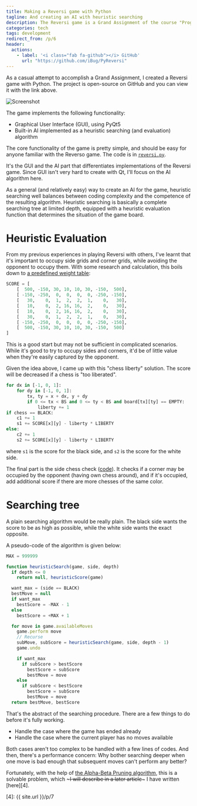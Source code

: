 ```yaml
---
title: Making a Reversi game with Python
tagline: And creating an AI with heuristic searching
description: The Reversi game is a Grand Assignment of the course "Program Design II". I'm giving it an attempt because the process of creating such a game would be interesting.
categories: tech
tags: development
redirect_from: /p/6
header:
  actions:
    - label: '<i class="fab fa-github"></i> GitHub'
      url: "https://github.com/iBug/PyReversi"
---
```


As a casual attempt to accomplish a Grand Assignment, I created a Reversi game with Python. The project is open-source on GitHub and you can view it with the link above.

![Screenshot](https://user-images.githubusercontent.com/7273074/39672148-558d8104-5157-11e8-9a48-040459eb8d89.png)

The game implements the following functionality:

- Graphical User Interface (GUI), using PyQt5
- Built-in AI implemented as a heuristic searching (and evaluation) algorithm

The core functionality of the game is pretty simple, and should be easy for anyone familiar with the Reverso game. The code is in [`reversi.py`](https://github.com/iBug/PyReversi/blob/master/reversi.py).

It's the GUI and the AI part that differentiates implementations of the Reversi game. Since GUI isn't very hard to create with Qt, I'll focus on the AI algorithm here.

As a general (and relatively easy) way to create an AI for the game, heuristic searching well balances between coding complexity and the competence of the resulting algorithm. Heuristic searching is basically a complete searching tree at limited depth, equipped with a heuristic evaluation function that determines the situation of the game board.

# Heuristic Evaluation

From my previous experiences in playing Reversi with others, I've learnt that it's important to occupy side grids and corner grids, while avoiding the opponent to occupy them. With some research and calculation, this boils down to [a predefined weight table][1]:

```python
SCORE = [
    [  500, -150, 30, 10, 10, 30, -150,  500],
    [ -150, -250,  0,  0,  0,  0, -250, -150],
    [   30,    0,  1,  2,  2,  1,    0,   30],
    [   10,    0,  2, 16, 16,  2,    0,   30],
    [   10,    0,  2, 16, 16,  2,    0,   30],
    [   30,    0,  1,  2,  2,  1,    0,   30],
    [ -150, -250,  0,  0,  0,  0, -250, -150],
    [  500, -150, 30, 10, 10, 30, -150,  500]
]
```

This is a good start but may not be sufficient in complicated scenarios. While it's good to try to occupy sides and corners, it'd be of little value when they're easily captured by the opponent.

Given the idea above, I came up with this "chess liberty" solution. The score will be decreased if a chess is "too liberated".

```python
for dx in [-1, 0, 1]:
    for dy in [-1, 0, 1]:
        tx, ty = x + dx, y + dy
        if 0 <= tx < BS and 0 <= ty < BS and board[tx][ty] == EMPTY:
            liberty += 1
if chess == BLACK:
    c1 += 1
    s1 += SCORE[x][y] - liberty * LIBERTY
else:
    c2 += 1
    s2 += SCORE[x][y] - liberty * LIBERTY
```

where `s1` is the score for the black side, and `s2` is the score for the white side.

The final part is the side chess check ([code][2]). It checks if a corner may be occupied by the opponent (having own chess around), and if it's occupied, add additional score if there are more chesses of the same color.

# Searching tree

A plain searching algorithm would be really plain. The black side wants the score to be as high as possible, while the white side wants the exact opposite.

A pseudo-code of the algorithm is given below:

```javascript
MAX = 999999

function heuristicSearch(game, side, depth)
  if depth <= 0
    return null, heuristicScore(game)

  want_max = (side == BLACK)
  bestMove = null
  if want_max
    bestScore = -MAX - 1
  else
    bestScore = +MAX + 1

  for move in game.availableMoves
    game.perform move
    // Recurse
    subMove, subScore = heuristicSearch(game, side, depth - 1)
    game.undo

    if want_max
      if subScore > bestScore
        bestScore = subScore
        bestMove = move
    else
      if subScore < bestScore
        bestScore = subScore
        bestMove = move
  return bestMove, bestScore
```

That's the abstract of the searching procedure. There are a few things to do before it's fully working.

- Handle the case where the game has ended already
- Handle the case where the current player has no moves available

Both cases aren't too complex to be handled with a few lines of codes. And then, there's a performance concern: Why bother searching deeper when one move is bad enough that subsequent moves can't perform any better?

Fortunately, with the help of [the Alpha-Beta Pruning algorithm][3], this is a solvable problem, which ~~~I will describe in a later article~~~ I have written [here][4].


  [1]: https://github.com/iBug/PyReversi/blob/master/ai.py#L13
  [2]: https://github.com/iBug/PyReversi/blob/master/ai.py#L110
  [3]: https://en.wikipedia.org/wiki/Alpha–beta_pruning
  [4]: {{ site.url }}/p/7
